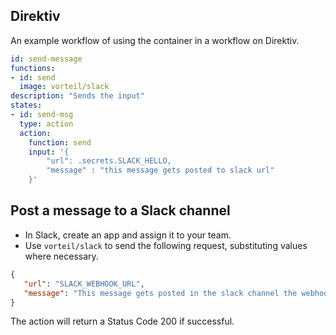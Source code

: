 ## Direktiv
An example workflow of using the container in a workflow on Direktiv.

```yaml
id: send-message
functions:
- id: send
  image: vorteil/slack
description: "Sends the input" 
states:
- id: send-msg
  type: action
  action:
    function: send
    input: '{
        "url": .secrets.SLACK_HELLO,
        "message" : "this message gets posted to slack url"
    }'
```

## Post a message to a Slack channel

- In Slack, create an app and assign it to your team.
- Use `vorteil/slack` to send the following request, substituting values where necessary.

```json
{
   "url": "SLACK_WEBHOOK_URL",
   "message": "This message gets posted in the slack channel the webhook is attached to"
}
```

The action will return a Status Code 200 if successful.